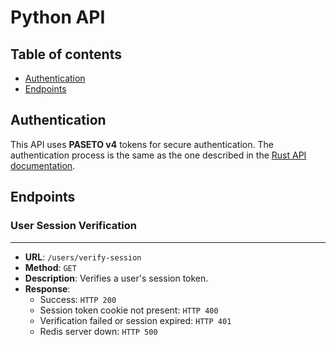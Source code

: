 # Python API

## Table of contents
* [Authentication](#authentication)
* [Endpoints](#endpoints)

## Authentication
This API uses **PASETO v4** tokens for secure authentication. The authentication process is the same as the one described in the [Rust API documentation](../nexis-rs/README.md).

## Endpoints
### User Session Verification
---
* **URL**: `/users/verify-session`
* **Method**: `GET`
* **Description**: Verifies a user's session token.
* **Response**:
    * Success: `HTTP 200`
    * Session token cookie not present: `HTTP 400`
    * Verification failed or session expired: `HTTP 401`
    * Redis server down: `HTTP 500`
